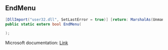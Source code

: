 ## EndMenu

```csharp
[DllImport("user32.dll", SetLastError = true)] [return: MarshalAs(UnmanagedType.Bool)]
public static extern bool EndMenu(
   
);
```

Microsoft documentation: [Link](https://docs.microsoft.com/en-us/windows/win32/api/winuser/nf-winuser-endmenu)
